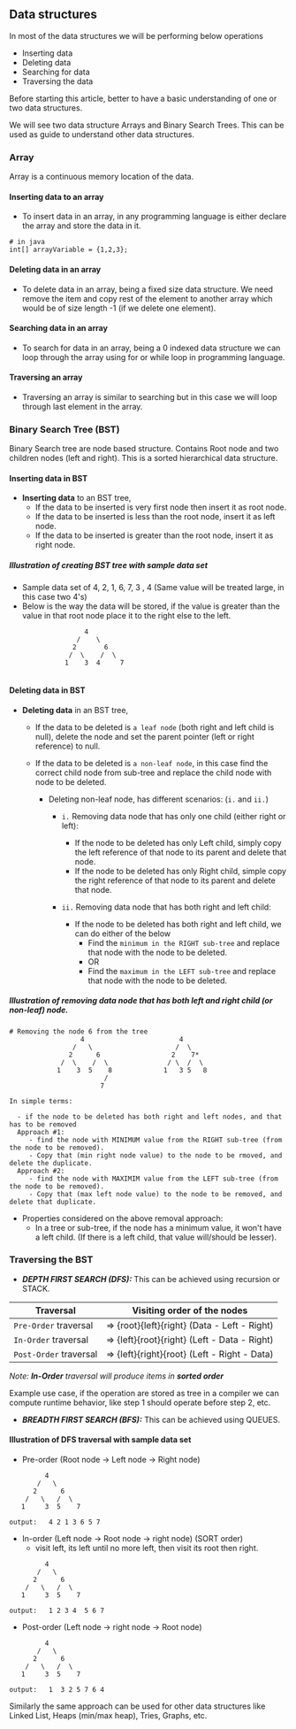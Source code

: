 ## Data structures

In most of the data structures we will be performing below operations

- Inserting data 
- Deleting data 
- Searching for data
- Traversing the data

Before starting this article, better to have a basic understanding of one or two data structures.

We will see two data structure Arrays and Binary Search Trees. This can be used as guide to understand other data structures.

### Array
 Array is a continuous memory location of the data.

#### Inserting data to an array
  - To insert data in an array, in any programming language is either declare the array and store the data in it.
```
# in java 
int[] arrayVariable = {1,2,3};
```

#### Deleting data in an array 
  - To delete data in an array, being a fixed size data structure. We need remove the item and copy rest of the element to another array which would be of size length -1 (if we delete one element).

#### Searching data in an array
  - To search for data in an array, being a 0 indexed data structure we can loop through the array using for or while loop in programming language.

#### Traversing an array
  - Traversing an array is similar to searching but in this case we will loop through last element in the array.


### Binary Search Tree (BST)
Binary Search tree are node based structure. Contains Root node and two children nodes (left and right). This is a sorted hierarchical data structure.

#### Inserting data in BST 

 - **Inserting data** to an BST tree,
   - If the data to be inserted is very first node then insert it as root node.
   - If the data to be inserted is less than the root node, insert it as left node.
   - If the data to be inserted is greater than the root node, insert it as right node.
  
##### Illustration of creating BST tree with sample data set
   
   - Sample data set of 4, 2, 1, 6, 7, 3 , 4 (Same value will be treated large, in this case two 4's)
   - Below is the way the data will be stored, if the value is greater than the value in that root node place it to the right else to the left.
   
   ```
                      4
                    /    \
                   2       6
                  /  \    /  \
                 1    3  4     7
                 
   ```

#### Deleting data in BST
- **Deleting data** in an BST tree,
  - If the data to be deleted is `a leaf node` (both right and left child is null), delete the node and set the parent pointer (left or right reference) to null.

  - If the data to be deleted is `a non-leaf node`, in this case find the correct child node from sub-tree and replace the child node with node to be deleted.

    - Deleting non-leaf node, has different scenarios: (`i.` and `ii.`)
       - `i.` Removing data node that has only one child (either right or left):
         - If the node to be deleted has only Left child, simply copy the left reference of that node to its parent and delete that node.
         - If the node to be deleted has only Right child, simple copy the right reference of that node to its parent and delete that node.

       - `ii.` Removing data node that has both right and left child:
         - If the node to be deleted has both right and left child, we can do either of the below
            - Find the `minimum in the RIGHT sub-tree` and replace that node with the node to be deleted.
            - OR
            - Find the `maximum in the LEFT sub-tree` and replace that node with the node to be deleted.
   
#####  Illustration of removing data node that has both left and right child (or non-leaf) node.
```
# Removing the node 6 from the tree
                  4                        4                            
                /   \                     /  \
               2      6                  2    7*
             /  \    /  \               / \  /  \ 
            1    3  5    8             1   3 5   8
                        /
                       7 

In simple terms:

  - if the node to be deleted has both right and left nodes, and that has to be removed
  Approach #1:
     - find the node with MINIMUM value from the RIGHT sub-tree (from the node to be removed).
     - Copy that (min right node value) to the node to be rmoved, and delete the duplicate.
  Approach #2:  
     - find the node with MAXIMIM value from the LEFT sub-tree (from the node to be removed).
     - Copy that (max left node value) to the node to be removed, and delete that duplicate.
```
- Properties considered on the above removal approach:
  - In a tree or sub-tree, if the node has a minimum value, it won't have a left child. (If there is a left child, that value will/should be lesser). 

### Traversing the BST 

  - **_DEPTH FIRST SEARCH (DFS):_** 
This can be achieved using recursion or STACK.

| Traversal | Visiting order of the nodes |
|--------|--------------|
| `Pre-Order` traversal | => {root}{left}{right} (Data - Left - Right) |
| `In-Order` traversal   |=> {left}{root}{right} (Left - Data - Right) |
| `Post-Order` traversal|=> {left}{right}{root} (Left - Right - Data) |  

_Note: **In-Order** traversal will produce items in **sorted order**_
    
  Example use case, if the operation are stored as tree in a compiler we can compute runtime behavior, like step 1 should operate before step 2, etc.
  
  - **_BREADTH FIRST SEARCH (BFS):_** 
This can be achieved using QUEUES.

 #### Illustration of DFS traversal with sample data set

 - Pre-order (Root node -> Left node -> Right node)

```
         4
       /   \
      2      6
    /   \   /  \
   1     3  5    7
   
output:   4 2 1 3 6 5 7 
```

  - In-order  (Left node -> Root node -> right node) (SORT order)
     - visit left, its left until no more left, then visit its root then right.

```
         4
       /   \
      2      6
    /   \   /  \
   1     3  5    7

output:   1 2 3 4  5 6 7
```
   
  - Post-order (Left node -> right node -> Root node)

```
         4
       /   \
      2      6
    /   \   /  \
   1     3  5    7

output:   1  3 2 5 7 6 4
```

 Similarly the same approach can be used for other data structures like Linked List, Heaps (min/max heap), Tries, Graphs, etc.

